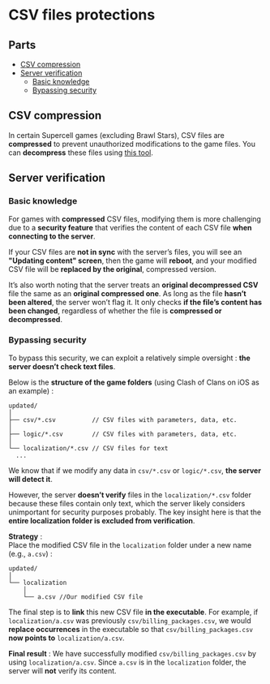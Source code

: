 # CSV files protections

## Parts
- [CSV compression](#csv-compression)
- [Server verification](#server-verification)
  - [Basic knowledge](#basic-knowledge)
  - [Bypassing security](#bypassing-security)

## CSV compression

In certain Supercell games (excluding Brawl Stars), CSV files are **compressed** to prevent unauthorized modifications to the game files. 
You can **decompress** these files using [this tool](https://github.com/xcoder-tool/XCoder).

## Server verification

### Basic knowledge
For games with **compressed** CSV files, modifying them is more challenging due to a **security feature** that verifies the content of each CSV file **when connecting to the server**.  

If your CSV files are **not in sync** with the server’s files, you will see an **"Updating content" screen**, then the game will **reboot**, and your modified CSV file will be **replaced by the original**, compressed version.  

It’s also worth noting that the server treats an **original decompressed CSV** file the same as an **original compressed one**. As long as the file **hasn’t been altered**, the server won’t flag it. It only checks **if the file’s content has been changed**, regardless of whether the file is **compressed or decompressed**.

### Bypassing security
To bypass this security, we can exploit a relatively simple oversight : **the server doesn’t check text files**. 

Below is the **structure of the game folders** (using Clash of Clans on iOS as an example) :
``` text
updated/
│
├── csv/*.csv          // CSV files with parameters, data, etc.
│
├── logic/*.csv        // CSV files with parameters, data, etc.
│
└── localization/*.csv // CSV files for text
  ...
```

We know that if we modify any data in `csv/*.csv` or `logic/*.csv`, **the server will detect it**.    

However, the server **doesn’t verify** files in the `localization/*.csv` folder because these files contain only text, which the server likely considers unimportant for security purposes probably. The key insight here is that the **entire localization folder is excluded from verification**.

**Strategy** :  
Place the modified CSV file in the `localization` folder under a new name (e.g., `a.csv`) :
``` text
updated/
│
└── localization
    │
    └── a.csv //Our modified CSV file
```

The final step is to **link** this new CSV file **in the executable**. For example, if `localization/a.csv` was previously `csv/billing_packages.csv`, we would **replace occurrences** in the executable so that `csv/billing_packages.csv` **now points to** `localization/a.csv`.  

**Final result** : We have successfully modified `csv/billing_packages.csv` by using `localization/a.csv`. Since `a.csv` is in the `localization` folder, the server will **not** verify its content.